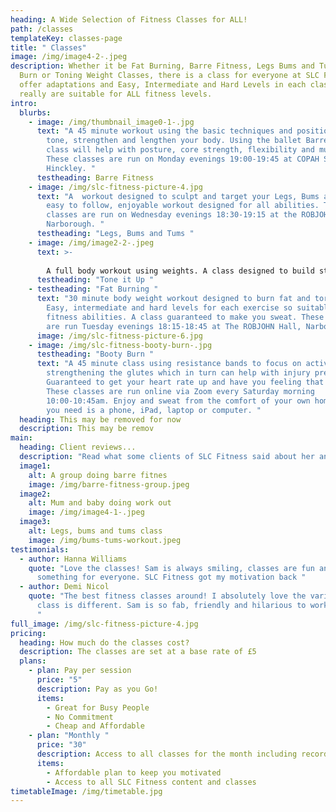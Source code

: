 ```yaml
---
heading: A Wide Selection of Fitness Classes for ALL!
path: /classes
templateKey: classes-page
title: " Classes"
image: /img/image4-2-.jpeg
description: Whether it be Fat Burning, Barre Fitness, Legs Bums and Tums, Booty
  Burn or Toning Weight Classes, there is a class for everyone at SLC Fitness! I
  offer adaptations and Easy, Intermediate and Hard Levels in each class so they
  really are suitable for ALL fitness levels.
intro:
  blurbs:
    - image: /img/thumbnail_image0-1-.jpg
      text: "A 45 minute workout using the basic techniques and positions in ballet to
        tone, strengthen and lengthen your body. Using the ballet Barre this
        class will help with posture, core strength, flexibility and much more.
        These classes are run on Monday evenings 19:00-19:45 at COPAH Studios,
        Hinckley. "
      testheading: Barre Fitness
    - image: /img/slc-fitness-picture-4.jpg
      text: "A  workout designed to sculpt and target your Legs, Bums and Tums. An
        easy to follow, enjoyable workout designed for all abilities. These
        classes are run on Wednesday evenings 18:30-19:15 at the ROBJOHN Hall,
        Narborough. "
      testheading: "Legs, Bums and Tums "
    - image: /img/image2-2-.jpeg
      text: >-
        
        A full body workout using weights. A class designed to build strength and stamina whilst sculpting and toning the body. Suitable for all fitness levels. Options to use lighter or heavier weights. These classes are run on Thursday evenings 18:45-19:30 at The Blaby and Whetstone Boys Club, Whetstone.
      testheading: "Tone it Up "
    - testheading: "Fat Burning "
      text: "30 minute body weight workout designed to burn fat and torch calories.
        Easy, intermediate and hard levels for each exercise so suitable for all
        fitness abilities. A class guaranteed to make you sweat. These classes
        are run Tuesday evenings 18:15-18:45 at The ROBJOHN Hall, Narborough. "
      image: /img/slc-fitness-picture-6.jpg
    - image: /img/slc-fitness-booty-burn-.jpg
      testheading: "Booty Burn "
      text: "A 45 minute class using resistance bands to focus on activating and
        strengthening the glutes which in turn can help with injury prevention.
        Guaranteed to get your heart rate up and have you feeling that burn!
        These classes are run online via Zoom every Saturday morning
        10:00-10:45am. Enjoy and sweat from the comfort of your own home! All
        you need is a phone, iPad, laptop or computer. "
  heading: This may be removed for now
  description: This may be remov
main:
  heading: Client reviews...
  description: "Read what some clients of SLC Fitness said about her and her classes. "
  image1:
    alt: A group doing barre fitnes
    image: /img/barre-fitness-group.jpeg
  image2:
    alt: Mum and baby doing work out
    image: /img/image4-1-.jpeg
  image3:
    alt: Legs, bums and tums class
    image: /img/bums-tums-workout.jpeg
testimonials:
  - author: Hanna Williams
    quote: "Love the classes! Sam is always smiling, classes are fun and there is
      something for everyone. SLC Fitness got my motivation back "
  - author: Demi Nicol
    quote: "The best fitness classes around! I absolutely love the variety; every
      class is different. Sam is so fab, friendly and hilarious to work out with
      "
full_image: /img/slc-fitness-picture-4.jpg
pricing:
  heading: How much do the classes cost?
  description: The classes are set at a base rate of £5
  plans:
    - plan: Pay per session
      price: "5"
      description: Pay as you Go!
      items:
        - Great for Busy People
        - No Commitment
        - Cheap and Affordable
    - plan: "Monthly "
      price: "30"
      description: Access to all classes for the month including recordings
      items:
        - Affordable plan to keep you motivated
        - Access to all SLC Fitness content and classes
timetableImage: /img/timetable.jpg
---
```

